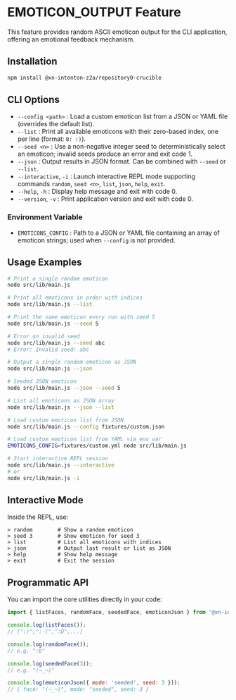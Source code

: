# EMOTICON_OUTPUT Feature

This feature provides random ASCII emoticon output for the CLI application, offering an emotional feedback mechanism.

## Installation

```bash
npm install @xn-intenton-z2a/repository0-crucible
```

## CLI Options

- `--config <path>`    : Load a custom emoticon list from a JSON or YAML file (overrides the default list).
- `--list`           : Print all available emoticons with their zero-based index, one per line (format: `0: :)`).
- `--seed <n>`       : Use a non-negative integer seed to deterministically select an emoticon; invalid seeds produce an error and exit code 1.
- `--json`           : Output results in JSON format. Can be combined with `--seed` or `--list`.
- `--interactive`, `-i` : Launch interactive REPL mode supporting commands `random`, `seed <n>`, `list`, `json`, `help`, `exit`.
- `--help`, `-h`     : Display help message and exit with code 0.
- `--version`, `-v`  : Print application version and exit with code 0.

### Environment Variable

- `EMOTICONS_CONFIG` : Path to a JSON or YAML file containing an array of emoticon strings; used when `--config` is not provided.

## Usage Examples

```bash
# Print a single random emoticon
node src/lib/main.js

# Print all emoticons in order with indices
node src/lib/main.js --list

# Print the same emoticon every run with seed 5
node src/lib/main.js --seed 5

# Error on invalid seed
node src/lib/main.js --seed abc
# Error: Invalid seed: abc

# Output a single random emoticon as JSON
node src/lib/main.js --json

# Seeded JSON emoticon
node src/lib/main.js --json --seed 5

# List all emoticons as JSON array
node src/lib/main.js --json --list

# Load custom emoticon list from JSON
node src/lib/main.js --config fixtures/custom.json

# Load custom emoticon list from YAML via env var
EMOTICONS_CONFIG=fixtures/custom.yml node src/lib/main.js

# Start interactive REPL session
node src/lib/main.js --interactive
# or
node src/lib/main.js -i
``` 

## Interactive Mode

Inside the REPL, use:

```text
> random        # Show a random emoticon
> seed 3        # Show emoticon for seed 3
> list          # List all emoticons with indices
> json          # Output last result or list as JSON
> help          # Show help message
> exit          # Exit the session
```

## Programmatic API

You can import the core utilities directly in your code:

```js
import { listFaces, randomFace, seededFace, emoticonJson } from '@xn-intenton-z2a/repository0-crucible';

console.log(listFaces());
// [":)",":-(",":D",...]

console.log(randomFace());
// e.g. ":D"

console.log(seededFace(3));
// e.g. "(¬_¬)"

console.log(emoticonJson({ mode: 'seeded', seed: 3 }));
// { face: "(¬_¬)", mode: "seeded", seed: 3 }
```